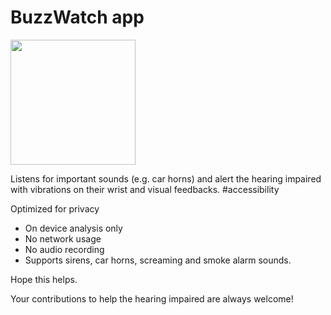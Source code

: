 # BuzzWatch app

<img src="https://user-images.githubusercontent.com/5649557/194424838-e8af1e9b-d09e-4a9e-8a53-566dc6378396.png" height="200">

Listens for important sounds (e.g. car horns) and alert the hearing impaired with vibrations on their wrist and visual feedbacks. #accessibility

Optimized for privacy

- On device analysis only
- No network usage
- No audio recording
- Supports sirens, car horns, screaming and smoke alarm sounds.

Hope this helps.

Your contributions to help the hearing impaired are always welcome!
